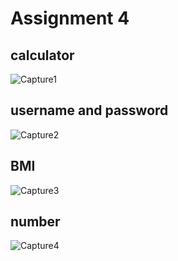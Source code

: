 # Assignment 4

## calculator
![Capture1](https://github.com/kiyakeynia8/python_class_NY/assets/118113533/09197517-c536-4c3f-80e9-859ee234b7f0)


## username and password
![Capture2](https://github.com/kiyakeynia8/python_class_NY/assets/118113533/6bb69054-dbcb-4191-8a3f-61768ad6c6bb)


## BMI
![Capture3](https://github.com/kiyakeynia8/python_class_NY/assets/118113533/d9417de0-39e5-4e99-aa80-756914a1474f)


## number
![Capture4](https://github.com/kiyakeynia8/python_class_NY/assets/118113533/79f7413b-8584-4dc2-8efb-31d7ac45efb5)
